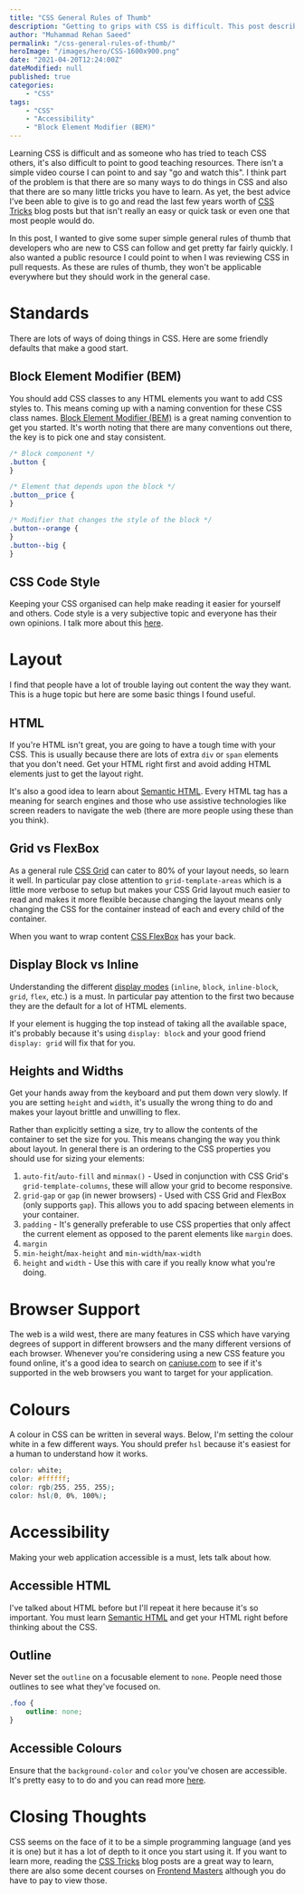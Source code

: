 ```yaml
---
title: "CSS General Rules of Thumb"
description: "Getting to grips with CSS is difficult. This post describes some general rules of thumb that can guide you down the right path to success."
author: "Muhammad Rehan Saeed"
permalink: "/css-general-rules-of-thumb/"
heroImage: "/images/hero/CSS-1600x900.png"
date: "2021-04-20T12:24:00Z"
dateModified: null
published: true
categories:
    - "CSS"
tags:
    - "CSS"
    - "Accessibility"
    - "Block Element Modifier (BEM)"
---
```


Learning CSS is difficult and as someone who has tried to teach CSS others, it's also difficult to point to good teaching resources. There isn't a simple video course I can point to and say "go and watch this". I think part of the problem is that there are so many ways to do things in CSS and also that there are so many little tricks you have to learn. As yet, the best advice I've been able to give is to go and read the last few years worth of [CSS Tricks](https://css-tricks.com/) blog posts but that isn't really an easy or quick task or even one that most people would do.

In this post, I wanted to give some super simple general rules of thumb that developers who are new to CSS can follow and get pretty far fairly quickly. I also wanted a public resource I could point to when I was reviewing CSS in pull requests. As these are rules of thumb, they won't be applicable everywhere but they should work in the general case.

# Standards

There are lots of ways of doing things in CSS. Here are some friendly defaults that make a good start.

## Block Element Modifier (BEM)

You should add CSS classes to any HTML elements you want to add CSS styles to. This means coming up with a naming convention for these CSS class names. [Block Element Modifier (BEM)](https://css-tricks.com/bem-101/) is a great naming convention to get you started. It's worth noting that there are many conventions out there, the key is to pick one and stay consistent.

```css
/* Block component */
.button {
}

/* Element that depends upon the block */
.button__price {
}

/* Modifier that changes the style of the block */
.button--orange {
}
.button--big {
}
```

## CSS Code Style

Keeping your CSS organised can help make reading it easier for yourself and others. Code style is a very subjective topic and everyone has their own opinions. I talk more about this [here](/system-for-grouping-and-sorting-css-properties/).

# Layout

I find that people have a lot of trouble laying out content the way they want. This is a huge topic but here are some basic things I found useful.

## HTML

If you're HTML isn't great, you are going to have a tough time with your CSS. This is usually because there are lots of extra `div` or `span` elements that you don't need. Get your HTML right first and avoid adding HTML elements just to get the layout right.

It's also a good idea to learn about [Semantic HTML](https://developer.mozilla.org/en-US/docs/Web/HTML/Element). Every HTML tag has a meaning for search engines and those who use assistive technologies like screen readers to navigate the web (there are more people using these than you think).

## Grid vs FlexBox

As a general rule [CSS Grid](https://css-tricks.com/snippets/css/complete-guide-grid/) can cater to 80% of your layout needs, so learn it well. In particular pay close attention to `grid-template-areas` which is a little more verbose to setup but makes your CSS Grid layout much easier to read and makes it more flexible because changing the layout means only changing the CSS for the container instead of each and every child of the container.

When you want to wrap content [CSS FlexBox](https://css-tricks.com/snippets/css/a-guide-to-flexbox/) has your back.

## Display Block vs Inline

Understanding the different [display modes](https://css-tricks.com/almanac/properties/d/display/) (`inline`, `block`, `inline-block`, `grid`, `flex`, etc.) is a must. In particular pay attention to the first two because they are the default for a lot of HTML elements.

If your element is hugging the top instead of taking all the available space, it's probably because it's using `display: block` and your good friend `display: grid` will fix that for you.

## Heights and Widths

Get your hands away from the keyboard and put them down very slowly. If you are setting `height` and `width`, it's usually the wrong thing to do and makes your layout brittle and unwilling to flex.

Rather than explicitly setting a size, try to allow the contents of the container to set the size for you. This means changing the way you think about layout. In general there is an ordering to the CSS properties you should use for sizing your elements:

1. `auto-fit`/`auto-fill` and `minmax()` - Used in conjunction with CSS Grid's `grid-template-columns`, these will allow your grid to become responsive.
2. `grid-gap` or `gap` (in newer browsers) - Used with CSS Grid and FlexBox (only supports `gap`). This allows you to add spacing between elements in your container.
3. `padding` - It's generally preferable to use CSS properties that only affect the current element as opposed to the parent elements like `margin` does.
4. `margin`
5. `min-height`/`max-height` and `min-width`/`max-width`
6. `height` and `width` - Use this with care if you really know what you're doing.

# Browser Support

The web is a wild west, there are many features in CSS which have varying degrees of support in different browsers and the many different versions of each browser. Whenever you're considering using a new CSS feature you found online, it's a good idea to search on [caniuse.com](https://caniuse.com/) to see if it's supported in the web browsers you want to target for your application.

# Colours

A colour in CSS can be written in several ways. Below, I'm setting the colour white in a few different ways. You should prefer `hsl` because it's easiest for a human to understand how it works.

```css
color: white;
color: #ffffff;
color: rgb(255, 255, 255);
color: hsl(0, 0%, 100%);
```

# Accessibility

Making your web application accessible is a must, lets talk about how.

## Accessible HTML

I've talked about HTML before but I'll repeat it here because it's so important. You must learn [Semantic HTML](https://developer.mozilla.org/en-US/docs/Web/HTML/Element) and get your HTML right before thinking about the CSS.

## Outline

Never set the `outline` on a focusable element to `none`. People need those outlines to see what they've focused on.

```css
.foo {
    outline: none;
}
```

## Accessible Colours

Ensure that the `background-color` and `color` you've chosen are accessible. It's pretty easy to to do and you can read more [here](https://css-tricks.com/understanding-web-accessibility-color-contrast-guidelines-and-ratios/).

# Closing Thoughts

CSS seems on the face of it to be a simple programming language (and yes it is one) but it has a lot of depth to it once you start using it. If you want to learn more, reading the [CSS Tricks](https://css-tricks.com/) blog posts are a great way to learn, there are also some decent courses on [Frontend Masters](https://frontendmasters.com/) although you do have to pay to view those.
